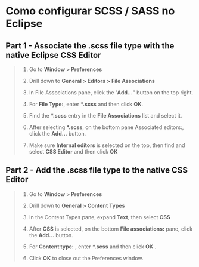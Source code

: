 # Como configurar SCSS / SASS no Eclipse

## Part 1 - Associate the .scss file type with the native Eclipse CSS Editor
>1. Go to **Window > Preferences**
>
>2. Drill down to **General > Editors > File Associations**
>
> 3. In File Associations pane, click the '**Add...**" button on the top right.
>
> 4. For **File Type:**, enter __*.scss__ and then click __OK__.
>
> 5. Find the __*.scss__ entry in the __File Associations__ list and select it.
>
> 6. After selecting __*.scss__, on the bottom pane Associated editors:, click the __Add...__ button.
>
> 7. Make sure **Internal editors** is selected on the top, then find and select **CSS Editor** and then click **OK**


## Part 2 - Add the .scss file type to the native CSS Editor

>1. Go to **Window > Preferences**
>
>2. Drill down to **General > Content Types**
>
>3. In the Content Types pane, expand **Text**, then select **CSS**
>
>4. After **CSS** is selected, on the bottom **File associations:** pane, click the **Add...** button.
>
>5. For **Content type:** , enter __*.scss__ and then click __OK__ .
>
>6. Click __OK__ to close out the Preferences window.
>
